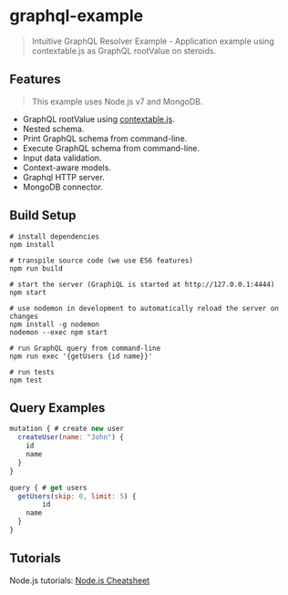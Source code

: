 # graphql-example

> Intuitive GraphQL Resolver Example - Application example using contextable.js as GraphQL rootValue on steroids.

## Features

> This example uses Node.js v7 and MongoDB.

* GraphQL rootValue using [contextable.js](https://github.com/xpepermint/contextablejs).
* Nested schema.
* Print GraphQL schema from command-line.
* Execute GraphQL schema from command-line.
* Input data validation.
* Context-aware models.
* Graphql HTTP server.
* MongoDB connector.

## Build Setup

```
# install dependencies
npm install

# transpile source code (we use ES6 features)
npm run build

# start the server (GraphiQL is started at http://127.0.0.1:4444)
npm start

# use nodemon in development to automatically reload the server on changes
npm install -g nodemon
nodemon --exec npm start

# run GraphQL query from command-line
npm run exec '{getUsers {id name}}'

# run tests
npm test
```

## Query Examples

```js
mutation { # create new user
  createUser(name: "John") {
    id
    name
  }
}
```

```js
query { # get users
  getUsers(skip: 0, limit: 5) {
		id
    name
  }
}
```

## Tutorials

Node.js tutorials: [Node.js Cheatsheet](https://xpepermint.gitbooks.io/nodejs-cheatsheet/)
